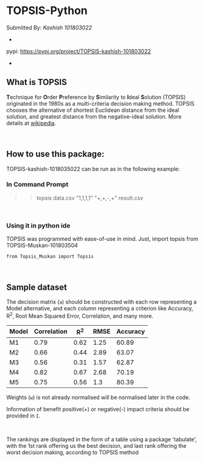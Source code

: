 # TOPSIS-Python

Submitted By: *Kashish  101803022*

*
pypi: <https://pypi.org/project/TOPSIS-kashish-101803022>
<br>

*

## What is TOPSIS

**T**echnique for **O**rder **P**reference by **S**imilarity to **I**deal
**S**olution (TOPSIS) originated in the 1980s as a multi-criteria decision
making method. TOPSIS chooses the alternative of shortest Euclidean distance
from the ideal solution, and greatest distance from the negative-ideal
solution. More details at [wikipedia](https://en.wikipedia.org/wiki/TOPSIS).

<br>

## How to use this package:

TOPSIS-kashish-1018035022 can be run as in the following example:



### In Command Prompt

>> topsis data.csv "1,1,1,1" "+,+,-,+" result.csv

<br>

### Using it in python ide
TOPSIS was programmed with ease-of-use in mind. Just, import topsis from TOPSIS-Muskan-101803504

    from Topsis_Muskan import Topsis

<br>

## Sample dataset

The decision matrix (`a`) should be constructed with each row representing a Model alternative, and each column representing a criterion like Accuracy, R<sup>2</sup>, Root Mean Squared Error, Correlation, and many more.

Model | Correlation | R<sup>2</sup> | RMSE | Accuracy
------------ | ------------- | ------------ | ------------- | ------------
M1 |	0.79 | 0.62	| 1.25 | 60.89
M2 |  0.66 | 0.44	| 2.89 | 63.07
M3 |	0.56 | 0.31	| 1.57 | 62.87
M4 |	0.82 | 0.67	| 2.68 | 70.19
M5 |	0.75 | 0.56	| 1.3	 | 80.39

Weights (`w`) is not already normalised will be normalised later in the code.

Information of benefit positive(+) or negative(-) impact criteria should be provided in `I`.

<br>

The rankings are displayed in the form of a table using a package 'tabulate', with the 1st rank offering us the best decision, and last rank offering the worst decision making, according to TOPSIS method
